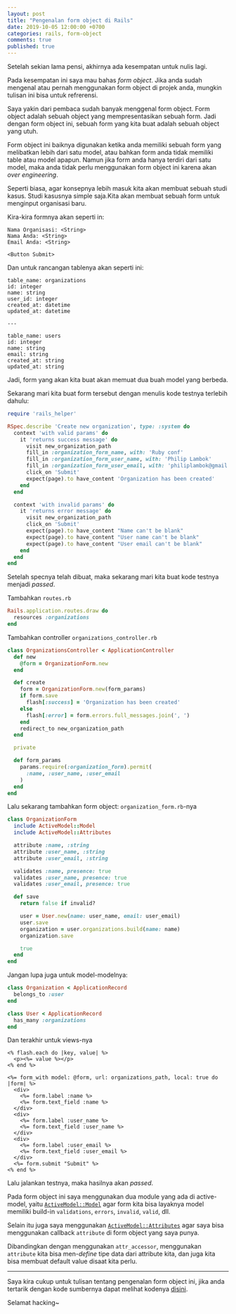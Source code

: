 ```yaml
---
layout: post
title: "Pengenalan form object di Rails"
date: 2019-10-05 12:00:00 +0700
categories: rails, form-object
comments: true
published: true
---
```


Setelah sekian lama pensi, akhirnya ada kesempatan untuk nulis lagi.

Pada kesempatan ini saya mau bahas *form object*. Jika anda sudah mengenal atau pernah menggunakan form object di projek anda, mungkin tulisan ini bisa untuk refrerensi.

Saya yakin dari pembaca sudah banyak menggenal form object. Form object adalah sebuah object yang mempresentasikan sebuah form. Jadi dengan form object ini, sebuah form yang kita buat adalah sebuah object yang utuh.

Form object ini baiknya digunakan ketika anda memiliki sebuah form yang melibatkan lebih dari satu model, atau bahkan form anda tidak memiliki table atau model apapun. Namun jika form anda hanya terdiri dari satu model, maka anda tidak perlu menggunakan form object ini karena akan *over engineering*.

Seperti biasa, agar konsepnya lebih masuk kita akan membuat sebuah studi kasus. Studi kasusnya simple saja.Kita akan membuat sebuah form untuk menginput organisasi baru.

Kira-kira formnya akan seperti in:

```
Nama Organisasi: <String>
Nama Anda: <String>
Email Anda: <String>

<Button Submit>
```

Dan untuk rancangan tablenya akan seperti ini:
```
table_name: organizations
id: integer
name: string
user_id: integer
created_at: datetime
updated_at: datetime

---

table_name: users
id: integer
name: string
email: string
created_at: string
updated_at: string
```

Jadi, form yang akan kita buat akan memuat dua buah model yang berbeda.


Sekarang mari kita buat form tersebut dengan menulis kode testnya terlebih dahulu:

```rb
require 'rails_helper'

RSpec.describe 'Create new organization', type: :system do
  context 'with valid params' do
    it 'returns success message' do
      visit new_organization_path
      fill_in :organization_form_name, with: 'Ruby conf'
      fill_in :organization_form_user_name, with: 'Philip Lambok'
      fill_in :organization_form_user_email, with: 'philiplambok@gmail.com'
      click_on 'Submit'
      expect(page).to have_content 'Organization has been created'
    end
  end

  context 'with invalid params' do
    it 'returns error message' do
      visit new_organization_path
      click_on 'Submit'
      expect(page).to have_content "Name can't be blank"
      expect(page).to have_content "User name can't be blank"
      expect(page).to have_content "User email can't be blank"
    end
  end
end
```

Setelah specnya telah dibuat, maka sekarang mari kita buat kode testnya menjadi *passed*.

Tambahkan `routes.rb`
```rb
Rails.application.routes.draw do
  resources :organizations
end
```

Tambahkan controller `organizations_controller.rb`
```rb
class OrganizationsController < ApplicationController
  def new
    @form = OrganizationForm.new
  end

  def create
    form = OrganizationForm.new(form_params)
    if form.save
      flash[:success] = 'Organization has been created'
    else
      flash[:error] = form.errors.full_messages.join(', ')
    end
    redirect_to new_organization_path
  end

  private

  def form_params
    params.require(:organization_form).permit(
      :name, :user_name, :user_email
    )
  end
end
```

Lalu sekarang tambahkan form object: `organization_form.rb`-nya

```rb
class OrganizationForm
  include ActiveModel::Model
  include ActiveModel::Attributes

  attribute :name, :string
  attribute :user_name, :string
  attribute :user_email, :string

  validates :name, presence: true
  validates :user_name, presence: true
  validates :user_email, presence: true

  def save
    return false if invalid?

    user = User.new(name: user_name, email: user_email)
    user.save
    organization = user.organizations.build(name: name)
    organization.save

    true
  end
end
```

Jangan lupa juga untuk model-modelnya:
```rb
class Organization < ApplicationRecord
  belongs_to :user
end

class User < ApplicationRecord
  has_many :organizations
end
```

Dan terakhir untuk views-nya

```erb
<% flash.each do |key, value| %>
  <p><%= value %></p>
<% end %>

<%= form_with model: @form, url: organizations_path, local: true do |form| %>
  <div>
    <%= form.label :name %>
    <%= form.text_field :name %>
  </div>
  <div>
    <%= form.label :user_name %>
    <%= form.text_field :user_name %>
  </div>
  <div>
    <%= form.label :user_email %>
    <%= form.text_field :user_email %>
  </div>
  <%= form.submit "Submit" %>
<% end %>
```

Lalu jalankan testnya, maka hasilnya akan *passed*.

Pada form object ini saya menggunakan dua module yang ada di active-model, yaitu [`ActiveModel::Model`](https://api.rubyonrails.org/classes/ActiveModel/Model.html) agar form kita bisa layaknya model memiliki build-in `validations`, `errors`, `invalid`, `valid`, dll.

Selain itu juga saya menggunakan [`ActiveModel::Attributes`](https://api.rubyonrails.org/classes/ActiveModel/Attributes/ClassMethods.html) agar saya bisa menggunakan callback `attribute` di form object yang saya punya.

Dibandingkan dengan menggunakan `attr_accessor`, menggunakan `attribute` kita bisa men-*define* tipe data dari attribute kita, dan juga kita bisa membuat default value disaat kita perlu.

-----
Saya kira cukup untuk tulisan tentang pengenalan form object ini, jika anda tertarik dengan kode sumbernya dapat melihat kodenya [disini](https://github.com/sugar-for-pirate-king/how-to-use-form-object).

Selamat hacking~